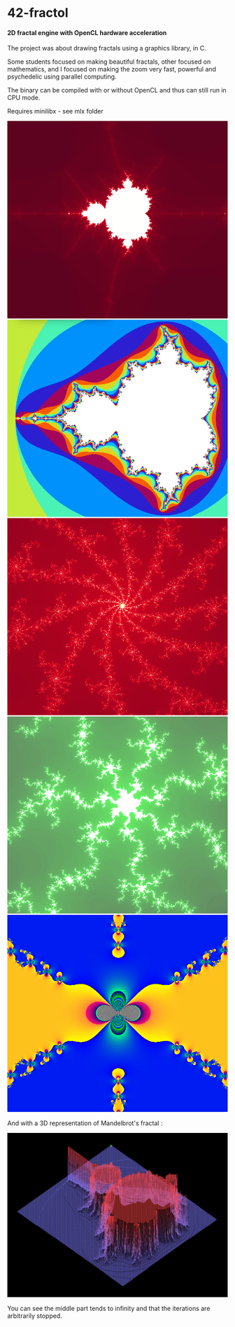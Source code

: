 # 42-fractol
#### 2D fractal engine with OpenCL hardware acceleration

The project was about drawing fractals using a graphics library, in C.

Some students focused on making beautiful fractals, other focused on mathematics, and I focused on making the zoom very fast, powerful and psychedelic using parallel computing.

The binary can be compiled with or without OpenCL and thus can still run in CPU mode.

Requires minilibx - see mlx folder

![img](Photos_fractol/mandelbrot1.png)
![img](Photos_fractol/mandelbrot2.png)
![img](Photos_fractol/mandelbrot3.png)
![img](Photos_fractol/mandelbrot4.png)
![img](Photos_fractol/newton.png)

And with a 3D representation of Mandelbrot's fractal :

![img](Photos_fractol/fdf_mandelbrot.png)

You can see the middle part tends to infinity and that the iterations are arbitrarily stopped.
